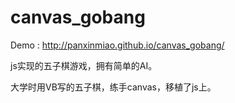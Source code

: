 # canvas_gobang

Demo : http://panxinmiao.github.io/canvas_gobang/

js实现的五子棋游戏，拥有简单的AI。

大学时用VB写的五子棋，练手canvas，移植了js上。
